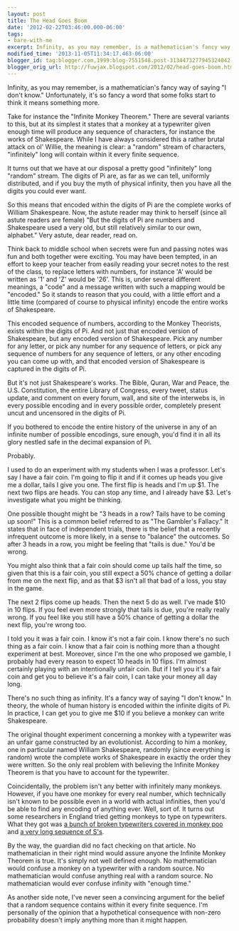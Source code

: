```yaml
---
layout: post
title: The Head Goes Boom
date: '2012-02-22T03:46:00.000-06:00'
tags: 
- bare-with-me
excerpt: Infinity, as you may remember, is a mathematician's fancy way of saying "I don't know."
modified_time: '2013-11-05T11:34:17.463-06:00'
blogger_id: tag:blogger.com,1999:blog-7551548.post-3134473277945324042
blogger_orig_url: http://fuwjax.blogspot.com/2012/02/head-goes-boom.html
---
```


Infinity, as you may remember, is a mathematician's fancy way of saying "I don't know." Unfortunately, it's so fancy a word that some folks start to think it means something more.

Take for instance the "Infinite Monkey Theorem." There are several variants to this, but at its simplest it states that a monkey at a typewriter given enough time will produce any sequence of characters, for instance the works of Shakespeare. While I have always considered this a rather brutal attack on ol' Willie, the meaning is clear: a "random" stream of characters, "infinitely" long will contain within it every finite sequence.

It turns out that we have at our disposal a pretty good "infinitely" long "random" stream. The digits of Pi are, as far as we can tell, uniformly distributed, and if you buy the myth of physical infinity, then you have all the digits you could ever want.

So this means that encoded within the digits of Pi are the complete works of William Shakespeare. Now, the astute reader may think to herself (since all astute readers are female) "But the digits of Pi are numbers and Shakespeare used a very old, but still relatively similar to our own, alphabet." Very astute, dear reader, read on.

Think back to middle school when secrets were fun and passing notes was fun and both together were exciting. You may have been tempted, in an effort to keep your teacher from easily reading your secret notes to the rest of the class, to replace letters with numbers, for instance 'A' would be written as '1' and 'Z' would be '26'. This is, under several different meanings, a "code" and a message written with such a mapping would be "encoded." So it stands to reason that you could, with a little effort and a little time (compared of course to physical infinity) encode the entire works of Shakespeare.

This encoded sequence of numbers, according to the Monkey Theorists, exists within the digits of Pi. And not just that encoded version of Shakespeare, but any encoded version of Shakespeare. Pick any number for any letter, or pick any number for any sequence of letters, or pick any sequence of numbers for any sequence of letters, or any other encoding you can come up with, and that encoded version of Shakespeare is captured in the digits of Pi.

But it's not just Shakespeare's works. The Bible, Quran, War and Peace, the U.S. Constitution, the entire Library of Congress, every tweet, status update, and comment on every forum, wall, and site of the interwebs is, in every possible encoding and in every possible order, completely present uncut and uncensored in the digits of Pi.

If you bothered to encode the entire history of the universe in any of an infinite number of possible encodings, sure enough, you'd find it in all its glory nestled safe in the decimal expansion of Pi.

Probably.

I used to do an experiment with my students when I was a professor. Let's say I have a fair coin. I'm going to flip it and if it comes up heads you give me a dollar, tails I give you one. The first flip is heads and I'm up $1. The next two flips are heads. You can stop any time, and I already have $3. Let's investigate what you might be thinking.

One possible thought might be "3 heads in a row? Tails have to be coming up soon!" This is a common belief referred to as "The Gambler's Fallacy." It states that in face of independent trials, there is the belief that a recently infrequent outcome is more likely, in a sense to "balance" the outcomes. So after 3 heads in a row, you might be feeling that "tails is due." You'd be wrong.

You might also think that a fair coin should come up tails half the time, so given that this is a fair coin, you still expect a 50% chance of getting a dollar from me on the next flip, and as that $3 isn't all that bad of a loss, you stay in the game.

The next 2 flips come up heads. Then the next 5 do as well. I've made $10 in 10 flips. If you feel even more strongly that tails is due, you're really really wrong. If you feel like you still have a 50% chance of getting a dollar the next flip, you're wrong too.

I told you it was a fair coin. I know it's not a fair coin. I know there's no such thing as a fair coin. I know that a fair coin is nothing more than a thought experiment at best. Moreover, since I'm the one who proposed we gamble, I probably had every reason to expect 10 heads in 10 flips. I'm almost certainly playing with an intentionally unfair coin. But if I tell you it's a fair coin and get you to believe it's a fair coin, I can take your money all day long.

There's no such thing as infinity. It's a fancy way of saying "I don't know." In theory, the whole of human history is encoded within the infinite digits of Pi. In practice, I can get you to give me $10 if you believe a monkey can write Shakespeare.

The original thought experiment concerning a monkey with a typewriter was an unfair game constructed by an evolutionist. According to him a monkey, one in particular named William Shakespeare, randomly (since everything is random) wrote the complete works of Shakespeare in exactly the order they were written. So the only real problem with believing the Infinite Monkey Theorem is that you have to account for the typewriter.

Coincidentally, the problem isn't any better with infinitely many monkeys. However, if you have one monkey for every real number, which technically isn't known to be possible even in a world with actual infinities, then you'd be able to find any encoding of anything ever. Well, sort of. It turns out some researchers in England tried getting monkeys to type on typewriters. What they got was [a bunch of broken typewriters covered in monkey poo](http://www.theguardian.com/uk/2003/may/09/science.arts) and [a very long sequence of S's](http://notesonshakespearesmonkeys.blogspot.com/2013/04/notes-towards-complete-works-of.html).

By the way, the guardian did no fact checking on that article. No mathematician in their right mind would assure anyone the Infinite Monkey Theorem is true. It's simply not well defined enough. No mathematician would confuse a monkey on a typewriter with a random source. No mathematician would confuse anything real with a random source. No mathematician would ever confuse infinity with "enough time."

As another side note, I've never seen a convincing argument for the belief that a random sequence contains within it every finite sequence. I'm personally of the opinion that a hypothetical consequence with non-zero probability doesn't imply anything more than it might happen.